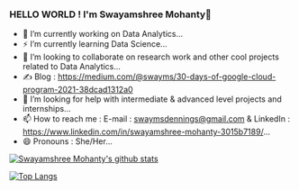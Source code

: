 ### HELLO WORLD ! I'm Swayamshree Mohanty👋 

<!--
**Swayms-stack/Swayms-stack** is a ✨ _special_ ✨ repository because its `README.md` (this file) appears on your GitHub profile.

Here are some ideas to get you started:
-->

- 🔭 I’m currently working on Data Analytics...
- ⚡ I’m currently learning Data Science...
- 👯 I’m looking to collaborate on research work and other cool projects related to Data Analytics...
- ✍️ Blog : https://medium.com/@swayms/30-days-of-google-cloud-program-2021-38dcad1312a0
- 🤔 I’m looking for help with intermediate & advanced level projects and internships...
- 📫 How to reach me : E-mail : swaymsdennings@gmail.com & LinkedIn : https://www.linkedin.com/in/swayamshree-mohanty-3015b7189/...
- 😄 Pronouns : She/Her...

[![Swayamshree Mohanty's github stats](https://github-readme-stats.vercel.app/api?username=Swayms-stack&count_private=true&show_icons=true&theme=radical&hide_rank=false)](https://github.com/anuraghazra/github-readme-stats)

[![Top Langs](https://github-readme-stats.vercel.app/api/top-langs/?username=Swayms-stack)](https://github.com/anuraghazra/github-readme-stats)
